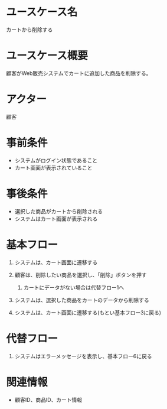 # ユースケース名
カートから削除する

# ユースケース概要
顧客がWeb販売システムでカートに追加した商品を削除する。

# アクター
顧客

# 事前条件
- システムがログイン状態であること
- カート画面が表示されていること

# 事後条件
- 選択した商品がカートから削除される
- システムはカート画面が表示される

# 基本フロー
1. システムは、カート画面に遷移する
2. 顧客は、削除したい商品を選択し、「削除」ボタンを押す  
   1. カートにデータがない場合は代替フロー1へ

3. システムは、選択した商品をカートのデータから削除する
4. システムは、カート画面に遷移する(もとい基本フロー3に戻る)

# 代替フロー
1. システムはエラーメッセージを表示し、基本フロー6に戻る

# 関連情報
- 顧客ID、商品ID、カート情報
